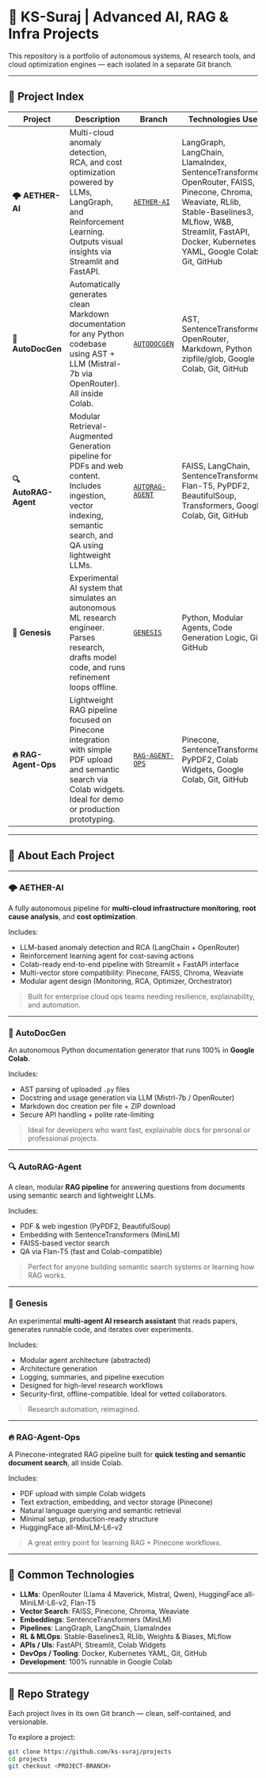 # 🧠 KS-Suraj | Advanced AI, RAG & Infra Projects

This repository is a portfolio of autonomous systems, AI research tools, and cloud optimization engines — each isolated in a separate Git branch.


---

## 📁 Project Index

| Project | Description | Branch | Technologies Used |
|--------|-------------|--------|-------------------|
| **🌩️ AETHER-AI** | Multi-cloud anomaly detection, RCA, and cost optimization powered by LLMs, LangGraph, and Reinforcement Learning. Outputs visual insights via Streamlit and FastAPI. | [`AETHER-AI`](https://github.com/ks-suraj/projects/tree/AETHER-AI) | LangGraph, LangChain, LlamaIndex, SentenceTransformers, OpenRouter, FAISS, Pinecone, Chroma, Weaviate, RLlib, Stable-Baselines3, MLflow, W&B, Streamlit, FastAPI, Docker, Kubernetes YAML, Google Colab, Git, GitHub |
| **📝 AutoDocGen** | Automatically generates clean Markdown documentation for any Python codebase using AST + LLM (Mistral-7b via OpenRouter). All inside Colab. | [`AUTODOCGEN`](https://github.com/ks-suraj/projects/tree/AutoGenDoc) | AST, SentenceTransformers, OpenRouter, Markdown, Python zipfile/glob, Google Colab, Git, GitHub |
| **🔍 AutoRAG-Agent** | Modular Retrieval-Augmented Generation pipeline for PDFs and web content. Includes ingestion, vector indexing, semantic search, and QA using lightweight LLMs. | [`AUTORAG-AGENT`](https://github.com/ks-suraj/projects/tree/AutoRAG-Agent) | FAISS, LangChain, SentenceTransformers, Flan-T5, PyPDF2, BeautifulSoup, Transformers, Google Colab, Git, GitHub |
| **🧬 Genesis** | Experimental AI system that simulates an autonomous ML research engineer. Parses research, drafts model code, and runs refinement loops offline. | [`GENESIS`](https://github.com/ks-suraj/projects/tree/Genesis-autonomous-ai-engineer) | Python, Modular Agents, Code Generation Logic, Git, GitHub |
| **🔥 RAG-Agent-Ops** | Lightweight RAG pipeline focused on Pinecone integration with simple PDF upload and semantic search via Colab widgets. Ideal for demo or production prototyping. | [`RAG-AGENT-OPS`](https://github.com/ks-suraj/projects/tree/RAG-Agent-Ops) | Pinecone, SentenceTransformers, PyPDF2, Colab Widgets, Google Colab, Git, GitHub |

---

## 🧠 About Each Project

---

### 🌩️ AETHER-AI  
A fully autonomous pipeline for **multi-cloud infrastructure monitoring**, **root cause analysis**, and **cost optimization**.

Includes:
- LLM-based anomaly detection and RCA (LangChain + OpenRouter)
- Reinforcement learning agent for cost-saving actions
- Colab-ready end-to-end pipeline with Streamlit + FastAPI interface
- Multi-vector store compatibility: Pinecone, FAISS, Chroma, Weaviate
- Modular agent design (Monitoring, RCA, Optimizer, Orchestrator)

> Built for enterprise cloud ops teams needing resilience, explainability, and automation.

---

### 📝 AutoDocGen  
An autonomous Python documentation generator that runs 100% in **Google Colab**.

Includes:
- AST parsing of uploaded `.py` files
- Docstring and usage generation via LLM (Mistrl-7b / OpenRouter)
- Markdown doc creation per file + ZIP download
- Secure API handling + polite rate-limiting

> Ideal for developers who want fast, explainable docs for personal or professional projects.

---

### 🔍 AutoRAG-Agent  
A clean, modular **RAG pipeline** for answering questions from documents using semantic search and lightweight LLMs.

Includes:
- PDF & web ingestion (PyPDF2, BeautifulSoup)
- Embedding with SentenceTransformers (MiniLM)
- FAISS-based vector search
- QA via Flan-T5 (fast and Colab-compatible)


> Perfect for anyone building semantic search systems or learning how RAG works.

---

### 🤖 Genesis  
An experimental **multi-agent AI research assistant** that reads papers, generates runnable code, and iterates over experiments.

Includes:
- Modular agent architecture (abstracted)
- Architecture generation
- Logging, summaries, and pipeline execution
- Designed for high-level research workflows
- Security-first, offline-compatible. Ideal for vetted collaborators.

> Research automation, reimagined.

---

### 🔥 RAG-Agent-Ops  
A Pinecone-integrated RAG pipeline built for **quick testing and semantic document search**, all inside Colab.

Includes:
- PDF upload with simple Colab widgets
- Text extraction, embedding, and vector storage (Pinecone)
- Natural language querying and semantic retrieval
- Minimal setup, production-ready structure
- HuggingFace all-MiniLM-L6-v2

> A great entry point for learning RAG + Pinecone workflows.

---

## 🧰 Common Technologies

- **LLMs**: OpenRouter (Llama 4 Maverick, Mistral, Qwen), HuggingFace all-MiniLM-L6-v2,  Flan-T5
- **Vector Search**: FAISS, Pinecone, Chroma, Weaviate
- **Embeddings**: SentenceTransformers (MiniLM)
- **Pipelines**: LangGraph, LangChain, LlamaIndex
- **RL & MLOps**: Stable-Baselines3, RLlib, Weights & Biases, MLflow
- **APIs / UIs**: FastAPI, Streamlit, Colab Widgets
- **DevOps / Tooling**: Docker, Kubernetes YAML, Git, GitHub
- **Development**: 100% runnable in Google Colab

---

## 🔀 Repo Strategy

Each project lives in its own Git branch — clean, self-contained, and versionable.

To explore a project:
```bash
git clone https://github.com/ks-suraj/projects
cd projects
git checkout <PROJECT-BRANCH>
